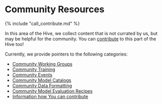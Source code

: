 # Community Resources

{% include "call_contribute.md" %}

In this area of the Hive, we collect content that is not currated by us, but may be helpful for the community. You can [contribute](../contribute/index.md) to this part of the Hive too!

Currently, we provide pointers to the following categories:
- [Community Working Groups](community_working_groups.md)
- [Community Training](./training/index.md)
- [Community Events](./events/index.md)
- [Community Model Catalogs](./community_model_catalogs.md)
- [Community Data Formatting](./community_data_processing.md)
- [Community Model Evaluation Recipes](./community_med_recipes.md)
- [Information how You can contribute](../contribute/index.md)